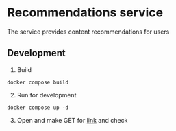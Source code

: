 # Recommendations service

The service provides content recommendations for users

## Development

1. Build 

```shell
docker compose build
```

2. Run for development

```shell
docker compose up -d
```

3. Open and make GET for [link](http://enviloup.local/recommendations/) and check
